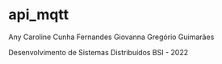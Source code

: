 # api_mqtt

Any Caroline Cunha Fernandes
Giovanna Gregório Guimarães

Desenvolvimento de Sistemas Distribuídos
BSI - 2022

